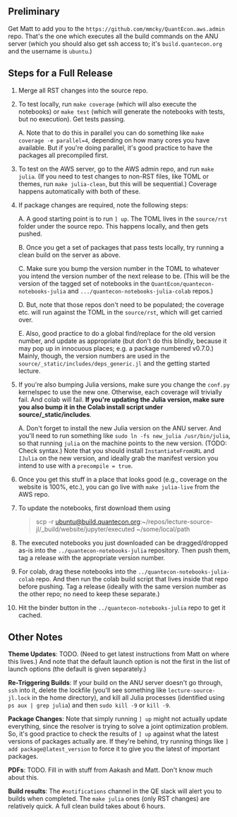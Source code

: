 ## Preliminary 

Get Matt to add you to the `https://github.com/mmcky/QuantEcon.aws.admin` repo. That's the one which executes all the build commands on the ANU server (which you should also get ssh access to; it's `build.quantecon.org` and the username is `ubuntu`.)

## Steps for a Full Release 

1. Merge all RST changes into the source repo. 

2. To test locally, run `make coverage` (which will also execute the notebooks) or `make test` (which will generate the notebooks with tests, but no execution). Get tests passing. 

    A. Note that to do this in parallel you can do something like `make coverage -e parallel=4`, depending on how many cores you have available. But if you're doing parallel, it's good practice to have the packages all precompiled first. 

3. To test on the AWS server, go to the AWS admin repo, and run `make julia`. (If you need to test changes to non-RST files, like TOML or themes, run `make julia-clean`, but this will be sequential.) Coverage happens automatically with both of these. 

4. If package changes are required, note the following steps: 

    A. A good starting point is to run `] up`. The TOML lives in the `source/rst` folder under the source repo. This happens locally, and then gets pushed. 

    B. Once you get a set of packages that pass tests locally, try running a clean build on the server as above. 

    C. Make sure you bump the version number in the TOML to whatever you intend the version number of the next release to be. (This will be the version of the tagged set of notebooks in the `QuantEcon/quantecon-notebooks-julia` and `.../quantecon-notebooks-julia-colab` repos.)

    D. But, note that those repos don't need to be populated; the coverage etc. will run against the TOML in the `source/rst`, which will get carried over. 

    E. Also, good practice to do a global find/replace for the old version number, and update as appropriate (but don't do this blindly, because it may pop up in innocuous places; e.g. a package numbered v0.7.0.) Mainly, though, the version numbers are used in the `source/_static/includes/deps_generic.jl` and the getting started lecture. 

5. If you're also bumping Julia versions, make sure you change the `conf.py` kernelspec to use the new one. Otherwise, each coverage will trivially fail. And colab will fail. **If you're updating the Julia version, make sure you also bump it in the Colab install script under source/_static/includes**. 

    A. Don't forget to install the new Julia version on the ANU server. And you'll need to run something like `sudo ln -fs new_julia /usr/bin/julia`, so that running `julia` on the machine points to the new version. (TODO: Check syntax.) Note that you should install `InstantiateFromURL` and `IJulia` on the new version, and ideally grab the manifest version you intend to use with a `precompile = true`. 

6. Once you get this stuff in a place that looks good (e.g., coverage on the website is 100%, etc.), you can go live with `make julia-live` from the AWS repo. 

7. To update the notebooks, first download them using

    > scp -r ubuntu@build.quantecon.org:~/repos/lecture-source-jl/_build/website/jupyter/executed ~/some/local/path

8. The executed notebooks you just downloaded can be dragged/dropped as-is into the `../quantecon-notebooks-julia` repository. Then push them, tag a release with the appropriate version number. 

9. For colab, drag these notebooks into the `../quantecon-notebooks-julia-colab` repo. And then run the colab build script that lives inside that repo before pushing. Tag a release (ideally with the same version number as the other repo; no need to keep these separate.)

10. Hit the binder button in the `../quantecon-notebooks-julia` repo to get it cached. 

## Other Notes

**Theme Updates**: TODO. (Need to get latest instructions from Matt on where this lives.) And note that the default launch option is not the first in the list of launch options (the default is given separately.)

**Re-Triggering Builds**: If your build on the ANU server doesn't go through, `ssh` into it, delete the lockfile (you'll see something like `lecture-source-jl.lock` in the home directory), and kill all Julia processes (identified using `ps aux | grep julia`) and then `sudo kill -9` or `kill -9`. 

**Package Changes**: Note that simply running `] up` might not actually update everything, since the resolver is trying to solve a joint optimization problem. So, it's good practice to check the results of `] up` against what the latest versions of packages actually are. If they're behind, try running things like `] add package@latest_version` to force it to give you the latest of important packages. 

**PDFs**: TODO. Fill in with stuff from Aakash and Matt. Don't know much about this. 

**Build results**: The `#notifications` channel in the QE slack will alert you to builds when completed. The `make julia` ones (only RST changes) are relatively quick. A full clean build takes about 6 hours. 
